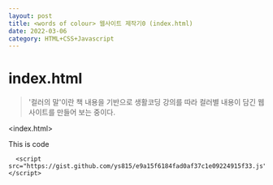 ```yaml
---
layout: post
title: <words of colour> 웹사이트 제작기0 (index.html)
date: 2022-03-06 
category: HTML+CSS+Javascript
---
```

# index.html
  
> '컬러의 말'이란 책 내용을 기반으로 생활코딩 강의를 따라 컬러별 내용이 담긴 웹사이트를 만들어 보는 중이다.

<index.html>

This is code
```
  <script src="https://gist.github.com/ys815/e9a15f6184fad0af37c1e09224915f33.js"></script>
```



